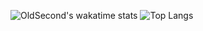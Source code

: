 ![OldSecond's wakatime stats](https://github-readme-stats.vercel.app/api/wakatime?username=OldSecond&bg_color=2D3748&title_color=2F855A&icon_color=2F855A&text_color=ffffff&custom_title=Code%20Time%20Stats&langs_count=12&layout=compact)
![Top Langs](https://github-readme-stats.vercel.app/api/top-langs/?username=Old-Second&layout=donut)
<!-- ![OldSecond's GitHub stats](https://github-readme-stats.vercel.app/api?username=Old-Second&show_icons=true&theme=transparent) -->
<!-- ### Hi there 👋 -->

<!--
**Old-Second/Old-Second** is a ✨ _special_ ✨ repository because its `README.md` (this file) appears on your GitHub profile.

Here are some ideas to get you started:

- 🔭 I’m currently working on ...
- 🌱 I’m currently learning ...
- 👯 I’m looking to collaborate on ...
- 🤔 I’m looking for help with ...
- 💬 Ask me about ...
- 📫 How to reach me: ...
- 😄 Pronouns: ...
- ⚡ Fun fact: ...
-->
